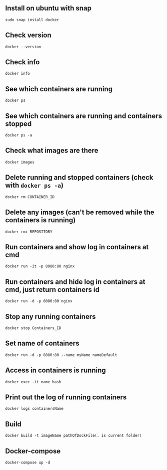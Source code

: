 ## Install on ubuntu with snap
```
sudo snap install docker 
```
## Check version
```
docker --version
```

## Check info
```
docker info
```

## See which containers are running
```
docker ps
```
## See which containers are running and containers stopped
```
docker ps -a
```

## Check what images are there
```
docker images
```

## Delete running and stopped containers (check with `docker ps -a`)
```
docker rm CONTAINER_ID
```

## Delete any images (can't be removed while the containers is running)
```
docker rmi REPOSITORY
```

## Run containers and show log in containers at cmd
```
docker run -it -p 8080:80 nginx
```
## Run containers and hide log in containers at cmd, just return containers id
```
docker run -d -p 8080:80 nginx
```

## Stop any running containers 
```
docker stop Containers_ID
```

## Set name of containers
```
docker run -d -p 8080:80 --name myName nameDefault
```
## Access in containers is running
```
docker exec -it name bash
```

## Print out the log of running containers
```
docker logs containersName
```
## Build
```
docker build -t imageName pathOfDockFile(. is current folder)
```
## Docker-compose
```
docker-compose up -d
```
